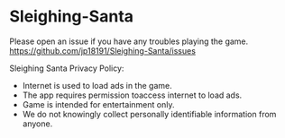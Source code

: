 # Sleighing-Santa

Please open an issue if you have any troubles playing the game. https://github.com/jp18191/Sleighing-Santa/issues

Sleighing Santa Privacy Policy:

- Internet is used to load ads in the game.
- The app requires permission toaccess internet to load ads.
- Game is intended for entertainment only.
- We do not knowingly collect personally identifiable information from anyone. 
